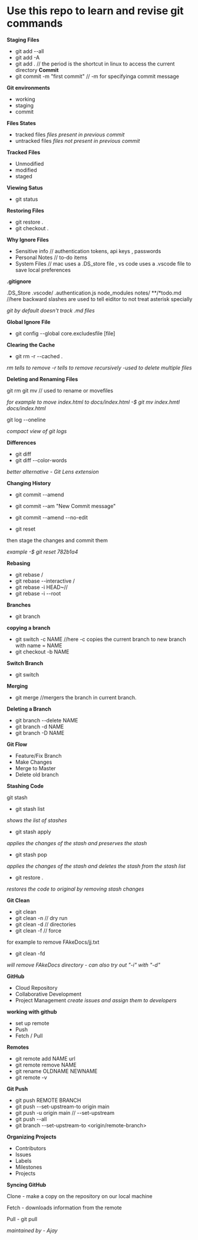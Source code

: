 # Use this repo to learn and revise git commands

**Staging Files**

- git add --all
- git add -A
- git add .
  // the period is the shortcut in linux to access the current directory
  **Commit**
- git commit -m "first commit" // -m for specifyinga commit message

**Git environments**

- working
- staging
- commit

**Files States**

- tracked files _files present in previous commit_
- untracked files _files not present in previous commit_

**Tracked Files**

- Unmodified
- modified
- staged

**Viewing Satus**

- git status

**Restoring Files**

- git restore .
- git checkout .

**Why Ignore Files**

- Sensitive info // authentication tokens, api keys , passwords
- Personal Notes // to-do items
- System Files // mac uses a .DS_store file , vs code uses a .vscode file to save local preferences

**.gitignore**

.DS_Store
.vscode/
.authentication.js
node_modules
notes/
\*\*/\*todo.md //here backward slashes are used to tell eiditor to not treat asterisk specially

_git by default doesn't track .md files_

**Global Ignore File**

- git config --global core.excludesfile [file]

**Clearing the Cache**

- git rm -r --cached .

_rm tells to remove -r tells to remove recursively -used to delete multiple files_

**Deleting and Renaming Files**

git rm <file-name>
git mv <file-name> <new-file-name> // used to rename or movefiles

_for example to move index.html to docs/index.html -$ git mv index.hmtl docs/index.html_

git log --oneline

_compact view of git logs_

**Differences**

- git diff
- git diff --color-words

_better alternative - Git Lens extension_

**Changing History**

- git commit --amend
- git commit --am "New Commit message"
- git commit --amend --no-edit

- git reset <sha1 of previous commit>

then stage the changes
and commit them

_example -$ git reset 782b1a4_

**Rebasing**

- git rebase <branch>/<commit>
- git rebase --interactive <branch>/<commit>
- git rebase -i HEAD~//
- git rebase -i --root

**Branches**

- git branch

**copying a branch**

- git switch -c NAME //here -c copies the current branch to new branch with name = NAME
- git checkout -b NAME

**Switch Branch**

- git switch <branch-name>

**Merging**

- git merge <branch-name> //mergers the <branch-name> branch in current branch.

**Deleting a Branch**

- git branch --delete NAME
- git branch -d NAME
- git branch -D NAME

**Git Flow**

- Feature/Fix Branch
- Make Changes
- Merge to Master
- Delete old branch

**Stashing Code**

git stash

- git stash list

_shows the list of stashes_

- git stash apply

_applies the changes of the stash and preserves the stash_

- git stash pop

_applies the changes of the stash and deletes the stash from the stash list_

- git restore .

_restores the code to original by removing stash changes_

**Git Clean**

- git clean
- git clean -n // dry run
- git clean -d // directories
- git clean -f // force

for example to remove FAkeDocs/jj.txt

- git clean -fd

_will remove FAkeDocs directory - can also try out "-i" with "-d"_

**GitHub**

- Cloud Repository
- Collaborative Development
- Project Management
  _create issues and assign them to developers_

**working with github**

- set up remote
- Push
- Fetch / Pull

**Remotes**

- git remote add NAME url
- git remote remove NAME
- git rename OLDNAME NEWNAME
- git remote -v

**Git Push**

- git push REMOTE BRANCH
- git push --set-upstream-to origin main
- git push -u origin main // --set-upstream
- git push --all
- git branch --set-upstream-to <origin/remote-branch>

**Organizing Projects**

- Contributors
- Issues
- Labels
- Milestones
- Projects

**Syncing GitHub**

Clone - make a copy on the repository on our local machine

Fetch - downloads information from the remote

Pull - git pull

_maintained by - Ajay_
